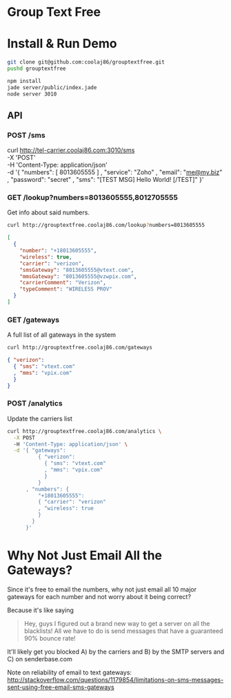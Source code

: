 # Group Text Free

# Install & Run Demo

```bash
git clone git@github.com:coolaj86/grouptextfree.git
pushd grouptextfree

npm install
jade server/public/index.jade
node server 3010
```

## API

### POST /sms

curl http://tel-carrier.coolaj86.com:3010/sms \
  -X 'POST' \
  -H 'Content-Type: application/json' \
  -d '{ "numbers": [ 8013605555 ]
      , "service": "Zoho"
      , "email": "me@my.biz"
      , "password": "secret"
      , "sms": "[TEST MSG] Hello World! [/TEST]"
      }'

### GET /lookup?numbers=8013605555,8012705555

Get info about said numbers.

```bash
curl http://grouptextfree.coolaj86.com/lookup?numbers=8013605555
```

```json
[
  {
    "number": "+18013605555",
    "wireless": true,
    "carrier": "verizon",
    "smsGateway": "8013605555@vtext.com",
    "mmsGateway": "8013605555@vzwpix.com",
    "carrierComment": "Verizon",
    "typeComment": "WIRELESS PROV"
  }
]
```

### GET /gateways

A full list of all gateways in the system

```bash
curl http://grouptextfree.coolaj86.com/gateways
```

```json
{ "verizon":
  { "sms": "vtext.com"
  , "mms": "vpix.com"
  }
}
```

### POST /analytics

Update the carriers list

```bash
curl http://grouptextfree.coolaj86.com/analytics \
  -X POST
  -H 'Content-Type: application/json' \
  -d '{ "gateways":
          { "verizon":
            { "sms": "vtext.com"
            , "mms": "vpix.com"
            }
          }
      , "numbers": {
          "+18013605555":
          { "carrier": "verizon"
          , "wireless": true
          }
        }
      }'
```

# Why Not Just Email All the Gateways?

Since it's free to email the numbers, why not just email all 10 major gateways
for each number and not worry about it being correct?

Because it's like saying

> Hey, guys I figured out a brand new way to get a server on all the blacklists!
> All we have to do is send messages that have a guaranteed 90% bounce rate!

It'll likely get you blocked A) by the carriers and B) by the SMTP servers and C) on senderbase.com

Note on reliability of email to text gateways: <http://stackoverflow.com/questions/1179854/limitations-on-sms-messages-sent-using-free-email-sms-gateways>
